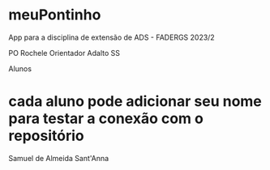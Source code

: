 # meuPontinho
App para a disciplina de extensão de ADS - FADERGS 2023/2

 PO Rochele
 Orientador Adalto SS

 
 Alunos 
 # cada aluno pode adicionar seu nome para testar a conexão com o repositório

 Samuel de Almeida Sant'Anna